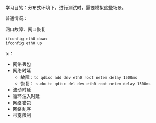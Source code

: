 



学习目的：分布式环境下，进行测试时，需要模拟这些场景。



普通情况：

网口故障、网口恢复

```
ifconfig eth0 down
ifconfig eth0 up
```



tc：

- 网络丢包  
- 网络时延
  - 故障：`tc qdisc add dev eth0 root netem delay 1500ms`
  - 恢复：` sudo tc qdisc del dev eth0 root netem delay 1500ms`
- 波动时延  
- 循环注入时延
- 网络错包 
- 网络乱序 
- 带宽限制 